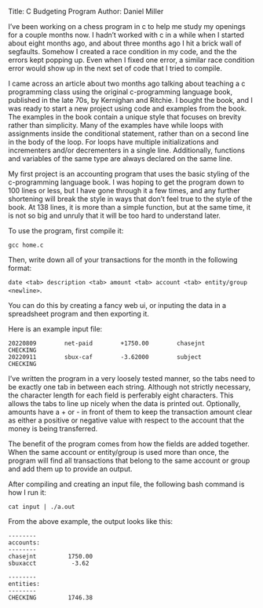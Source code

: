 Title: C Budgeting Program
Author: Daniel Miller

I’ve been working on a chess program in c to help me study my openings for a couple months now.  I hadn’t worked with c in a while when I started about eight months ago, and about three months ago I hit a brick wall of segfaults. Somehow I created a race condition in my code, and the the errors kept popping up. Even when I fixed one error, a similar race condition error would show up in the next set of code that I tried to compile.

I came across an article about two months ago talking about teaching a c programming class using the original c-programming language book, published in the late 70s, by Kernighan and Ritchie. I bought the book, and I was ready to start a new project using code and examples from the book.  The examples in the book contain a unique style that focuses on brevity rather than simplicity. Many of the examples have while loops with assignments inside the conditional statement, rather than on a second line in the body of the loop. For loops have multiple initializations and incrementers and/or decrementers in a single line. Additionally, functions and variables of the same type are always declared on the same line.

My first project is an accounting program that uses the basic styling of the c-programming language book. I was hoping to get the program down to 100 lines or less, but I have gone through it a few times, and any further shortening will break the style in ways that don’t feel true to the style of the book. At 138 lines, it is more than a simple function, but at the same time, it is not so big and unruly that it will be too hard to understand later.

To use the program, first compile it:

`gcc home.c`

Then, write down all of your transactions for the month in the following format:

`date <tab> description <tab> amount <tab> account <tab> entity/group <newline>`. 

You can do this by creating a fancy web ui, or inputing the data in a spreadsheet program and then exporting it.

Here is an example input file:

```
20220809        net-paid        +1750.00        chasejnt        CHECKING
20220911        sbux-caf        -3.62000        subject        CHECKING
```
I’ve written the program in a very loosely tested manner, so the tabs need to be exactly one tab in between each string. Although not strictly necessary, the character length for each field is perferably eight characters. This allows the tabs to line up nicely when the data is printed out. Optionally, amounts have a + or - in front of them to keep the transaction amount clear as either a positive or negative value with respect to the account that the money is being transferred.

The benefit of the program comes from how the fields are added together. When the same account or entity/group is used more than once, the program will find all transactions that belong to the same account or group and add them up to provide an output. 

After compiling and creating an input file, the following bash command is how I run it:

`cat input | ./a.out`

From the above example, the output looks like this:

```
--------
accounts:
--------
chasejnt         1750.00
sbuxacct          -3.62

--------
entities:
--------
CHECKING         1746.38
```

